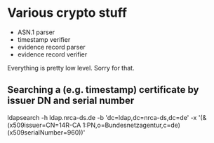 # Various crypto stuff

- ASN.1 parser
- timestamp verifier
- evidence record parser
- evidence record verifier

Everything is pretty low level. Sorry for that.

## Searching a (e.g. timestamp) certificate by issuer DN and serial number

ldapsearch -h ldap.nrca-ds.de -b 'dc=ldap,dc=nrca-ds,dc=de' -x '(&(x509issuer=CN=14R-CA 1:PN,o=Bundesnetzagentur,c=de)(x509serialNumber=960))'
